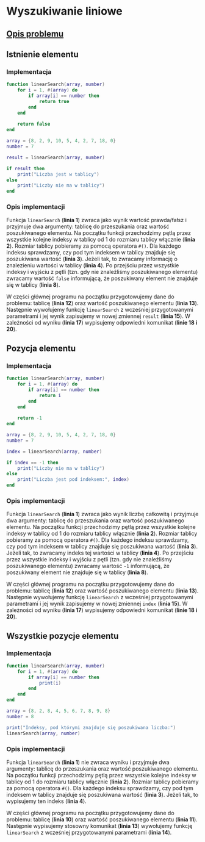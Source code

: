 # Wyszukiwanie liniowe

## [Opis problemu](../../../../algorithms/searching/linear-search.md)

## Istnienie elementu

### Implementacja

```lua linenums="1"
function linearSearch(array, number)
    for i = 1, #(array) do
        if array[i] == number then
            return true
        end
    end
    
    return false
end

array = {8, 2, 9, 10, 5, 4, 2, 7, 18, 0}
number = 7

result = linearSearch(array, number)

if result then
    print("Liczba jest w tablicy")
else
    print("Liczby nie ma w tablicy")
end
```

### Opis implementacji

Funkcja `linearSearch` (**linia 1**) zwraca jako wynik wartość prawda/fałsz i przyjmuje dwa argumenty: tablicę do przeszukania oraz wartość poszukiwanego elementu. Na początku funkcji przechodzimy pętlą przez wszystkie kolejne indeksy w tablicy od $1$ do rozmiaru tablicy włącznie (**linia 2**). Rozmiar tablicy pobieramy za pomocą operatora `#()`. Dla każdego indeksu sprawdzamy, czy pod tym indeksem w tablicy znajduje się poszukiwana wartość (**linia 3**). Jeżeli tak, to zwracamy informację o znalezieniu wartości w tablicy (**linia 4**). Po przejściu przez wszystkie indeksy i wyjściu z pętli (tzn. gdy nie znaleźliśmy poszukiwanego elementu) zwracamy wartość `false` informującą, że poszukiwany element nie znajduje się w tablicy (**linia 8**).

W części głównej programu na początku przygotowujemy dane do problemu: tablicę (**linia 12**) oraz wartość poszukiwanego elementu (**linia 13**). Następnie wywołujemy funkcję `linearSearch` z wcześniej przygotowanymi parametrami i jej wynik zapisujemy w nowej zmiennej `result` (**linia 15**). W zależności od wyniku (**linia 17**) wypisujemy odpowiedni komunikat (**linie 18 i 20**).

## Pozycja elementu

### Implementacja

```lua linenums="1"
function linearSearch(array, number)
    for i = 1, #(array) do
        if array[i] == number then
            return i
        end
    end
    
    return -1
end

array = {8, 2, 9, 10, 5, 4, 2, 7, 18, 0}
number = 7

index = linearSearch(array, number)

if index == -1 then
    print("Liczby nie ma w tablicy")
else
    print("Liczba jest pod indeksem:", index)
end
```

### Opis implementacji

Funkcja `linearSearch` (**linia 1**) zwraca jako wynik liczbę całkowitą i przyjmuje dwa argumenty: tablicę do przeszukania oraz wartość poszukiwanego elementu. Na początku funkcji przechodzimy pętlą przez wszystkie kolejne indeksy w tablicy od $1$ do rozmiaru tablicy włącznie (**linia 2**). Rozmiar tablicy pobieramy za pomocą operatora `#()`. Dla każdego indeksu sprawdzamy, czy pod tym indeksem w tablicy znajduje się poszukiwana wartość (**linia 3**). Jeżeli tak, to zwracamy indeks tej wartości w tablicy (**linia 4**). Po przejściu przez wszystkie indeksy i wyjściu z pętli (tzn. gdy nie znaleźliśmy poszukiwanego elementu) zwracamy wartość `-1` informującą, że poszukiwany element nie znajduje się w tablicy (**linia 8**).

W części głównej programu na początku przygotowujemy dane do problemu: tablicę (**linia 12**) oraz wartość poszukiwanego elementu (**linia 13**). Następnie wywołujemy funkcję `linearSearch` z wcześniej przygotowanymi parametrami i jej wynik zapisujemy w nowej zmiennej `index` (**linia 15**). W zależności od wyniku (**linia 17**) wypisujemy odpowiedni komunikat (**linie 18 i 20**).

## Wszystkie pozycje elementu

### Implementacja

```lua linenums="1"
function linearSearch(array, number)
    for i = 1, #(array) do
        if array[i] == number then
            print(i)
        end
    end
end

array = {8, 2, 8, 4, 5, 6, 7, 8, 9, 8}
number = 8

print("Indeksy, pod którymi znajduje się poszukiwana liczba:")
linearSearch(array, number)
```

### Opis implementacji

Funkcja `linearSearch` (**linia 1**) nie zwraca wyniku i przyjmuje dwa argumenty: tablicę do przeszukania oraz wartość poszukiwanego elementu. Na początku funkcji przechodzimy pętlą przez wszystkie kolejne indeksy w tablicy od $1$ do rozmiaru tablicy włącznie (**linia 2**). Rozmiar tablicy pobieramy za pomocą operatora `#()`. Dla każdego indeksu sprawdzamy, czy pod tym indeksem w tablicy znajduje się poszukiwana wartość (**linia 3**). Jeżeli tak, to wypisujemy ten indeks (**linia 4**).

W części głównej programu na początku przygotowujemy dane do problemu: tablicę (**linia 10**) oraz wartość poszukiwanego elementu (**linia 11**). Następnie wypisujemy stosowny komunikat (**linia 13**) wywołujemy funkcję `linearSearch` z wcześniej przygotowanymi parametrami (**linia 14**).